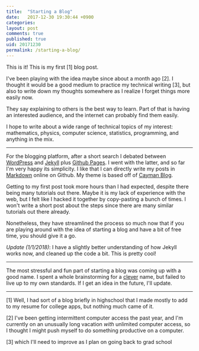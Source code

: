 ```yaml
---
title:  "Starting a Blog"
date:   2017-12-30 19:30:44 +0900
categories:
layout: post
comments: true
published: true
uid: 20171230
permalink: /starting-a-blog/
---
```


This is it! This is my first [1] blog post.

I've been playing with the idea maybe since about a month ago [2].
I thought it would be a good medium to practice my technical writing [3], but also to write down my thoughts somewhere as I realize I forget things more easily now.

They say explaining to others is the best way to learn. Part of that is having an interested audience, and the internet can probably find them easily.

I hope to write about a wide range of technical topics of my interest: mathematics, physics, computer science, statistics, programming, and anything in the mix.

---------

For the blogging platform, after a short search I debated between [WordPress][word-press] and [Jekyll](https://jekyllrb.com/) plus [Github Pages](https://pages.github.com/). I went with the latter, and so far I'm very happy its simplicity. I like that I can directly write my posts in [Markdown][markdown] online on Github. My theme is based off of [Cayman Blog](https://github.com/lorepirri/cayman-blog).

Getting to my first post took more hours than I had expected, despite there being many tutorials out there. Maybe it is my lack of experience with the web, but I felt like I hacked it together by copy-pasting a bunch of times. I won't write a short post about the steps since there are many similar tutorials out there already.

Nonetheless, they have streamlined the process so much now that if you are playing around with the idea of starting a blog and have a bit of free time, you should give it a go.

*Update (1/1/2018)*: I have a slightly better understanding of how Jekyll works now, and cleaned up the code a bit. This is pretty cool!

----

The most stressful and fun part of starting a blog was coming up with a good name. I spent a whole brainstorming for a [clever][in-theory] name, but failed to live up to my own standards. If I get an idea in the future, I'll update.

----

[1] Well, I had sort of a blog briefly in highschool that I made mostly to add to my resume for college apps, but nothing much came of it.

[2] I've been getting intermittent computer access the past year, and I'm currently on an unusually long vacation *with* unlimited computer access, so I thought I might push myself to do something productive on a computer.

[3] which I'll need to improve as I plan on going back to grad school


[word-press]: https://wordpress.com/

[markdown]: https://en.wikipedia.org/wiki/Markdown

[in-theory]: https://lucatrevisan.wordpress.com/

